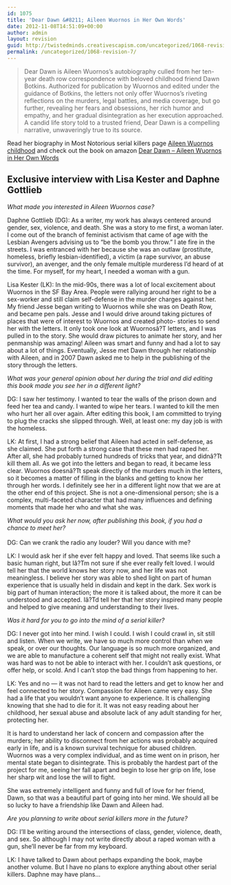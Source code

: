 ```yaml
---
id: 1075
title: 'Dear Dawn &#8211; Aileen Wuornos in Her Own Words'
date: 2012-11-08T14:51:09+00:00
author: admin
layout: revision
guid: http://twistedminds.creativescapism.com/uncategorized/1068-revision-7/
permalink: /uncategorized/1068-revision-7/
---
```

<p class="dropcap-first">
  <blockquote>
    <p>
      Dear Dawn is Aileen Wuornos&#8217;s autobiography culled from her ten-year death row correspondence with beloved childhood friend Dawn Botkins. Authorized for publication by Wuornos and edited under the guidance of Botkins, the letters not only offer Wuornos&#8217;s riveting reflections on the murders, legal battles, and media coverage, but go further, revealing her fears and obsessions, her rich humor and empathy, and her gradual disintegration as her execution approached. A candid life story told to a trusted friend, Dear Dawn is a compelling narrative, unwaveringly true to its source.
    </p>
  </blockquote>
  
  <p>
    Read her biography in Most Notorious serial killers page <a href="http://twistedminds.creativescapism.com/most-notorious/aileen-wuornos-childhood/" title="Aileen Wuornos">Aileen Wuornos childhood</a> and check out the book on amazon <a href="http://www.amazon.com/Dear-Dawn-Aileen-Wuornos-Words/dp/1593762909/ref=sr_1_1?ie=UTF8&#038;qid=1352384908&#038;sr=8-1&#038;keywords=dear+dawn" title="Dear Dawn - Aileen Wuornos in Her Own Words">Dear Dawn &#8211; Aileen Wuornos in Her Own Words</a>
  </p>
  
  <h2>
    Exclusive interview with Lisa Kester and Daphne Gottlieb
  </h2>
  
  <p>
    <em>What made you interested in Aileen Wuornos case?</em>
  </p>
  
  <p>
    Daphne Gottlieb (DG): As a writer, my work has always centered around gender, sex, violence, and death. She was a story to me first, a woman later. I come out of the branch of feminist activism that came of age with the Lesbian Avengers advising us to &#8220;be the bomb you throw.&#8221; I ate fire in the streets. I was entranced with her because she was an outlaw (prostitute, homeless, briefly lesbian-identified), a victim (a rape survivor, an abuse survivor), an avenger, and the only female multiple murderess I&#8217;d heard of at the time. For myself, for my heart, I needed a woman with a gun.
  </p>
  
  <p>
    Lisa Kester (LK): In the mid-90s, there was a lot of local excitement about Wuornos in the SF Bay Area. People were rallying around her right to be a sex-worker and still claim self-defense in the murder charges against her. My friend Jesse began writing to Wuornos while she was on Death Row, and became pen pals. Jesse and I would drive around taking pictures of places that were of interest to Wuornos and created photo- stories to send her with the letters. It only took one look at Wuornosâ?T letters, and I was pulled in to the story. She would draw pictures to animate her story, and her penmanship was amazing! Aileen was smart and funny and had a lot to say about a lot of things. Eventually, Jesse met Dawn through her relationship with Aileen, and in 2007 Dawn asked me to help in the publishing of the story through the letters.
  </p>
  
  <p>
    <em>What was your general opinion about her during the trial and did editing this book made you see her in a different light? </em>
  </p>
  
  <p>
    DG: I saw her testimony. I wanted to tear the walls of the prison down and feed her tea and candy. I wanted to wipe her tears. I wanted to kill the men who hurt her all over again. After editing this book, I am committed to trying to plug the cracks she slipped through. Well, at least one: my day job is with the homeless.
  </p>
  
  <p>
    LK: At first, I had a strong belief that Aileen had acted in self-defense, as she claimed. She put forth a strong case that these men had raped her. After all, she had probably turned hundreds of tricks that year, and didnâ?Tt kill them all. As we got into the letters and began to read, it became less clear. Wuornos doesnâ?Tt speak directly of the murders much in the letters, so it becomes a matter of filling in the blanks and getting to know her through her words. I definitely see her in a different light now that we are at the other end of this project. She is not a one-dimensional person; she is a complex, multi-faceted character that had many influences and defining moments that made her who and what she was.
  </p>
  
  <p>
    <em>What would you ask her now, after publishing this book, if you had a<br /> chance to meet her?<br /> </em><br /> DG: Can we crank the radio any louder? Will you dance with me?
  </p>
  
  <p>
    LK: I would ask her if she ever felt happy and loved. That seems like such a basic human right, but Iâ?Tm not sure if she ever really felt loved. I would tell her that the world knows her story now, and her life was not meaningless. I believe her story was able to shed light on part of human experience that is usually held in disdain and kept in the dark. Sex work is big part of human interaction; the more it is talked about, the more it can be understood and accepted. Iâ?Td tell her that her story inspired many people and helped to give meaning and understanding to their lives.
  </p>
  
  <p>
    <em>Was it hard for you to go into the mind of a serial killer?</em>
  </p>
  
  <p>
    DG: I never got into her mind. I wish I could. I wish I could crawl in, sit still and listen. When we write, we have so much more control than when we speak, or over our thoughts. Our language is so much more organized, and we are able to manufacture a coherent self that might not really exist. What was hard was to not be able to interact with her. I couldn&#8217;t ask questions, or offer help, or scold. And I can&#8217;t stop the bad things from happening to her.
  </p>
  
  <p>
    LK: Yes and no &#8212; it was not hard to read the letters and get to know her and feel connected to her story. Compassion for Aileen came very easy. She had a life that you wouldn’t want anyone to experience. It is challenging knowing that she had to die for it. It was not easy reading about her childhood, her sexual abuse and absolute lack of any adult standing for her, protecting her.
  </p>
  
  <p>
    It is hard to understand her lack of concern and compassion after the murders; her ability to disconnect from her actions was probably acquired early in life, and is a known survival technique for abused children. Wuornos was a very complex individual, and as time went on in prison, her mental state began to disintegrate. This is probably the hardest part of the project for me, seeing her fall apart and begin to lose her grip on life, lose her sharp wit and lose the will to fight.
  </p>
  
  <p>
    She was extremely intelligent and funny and full of love for her friend, Dawn, so that was a beautiful part of going into her mind. We should all be so lucky to have a friendship like Dawn and Aileen had.
  </p>
  
  <p>
    <em>Are you planning to write about serial killers more in the future?</em>
  </p>
  
  <p>
    DG: I&#8217;ll be writing around the intersections of class, gender, violence, death, and sex. So although I may not write directly about a raped woman with a gun, she&#8217;ll never be far from my keyboard.
  </p>
  
  <p>
    LK: I have talked to Dawn about perhaps expanding the book, maybe another volume. But I have no plans to explore anything about other serial killers. Daphne may have plans…
  </p>